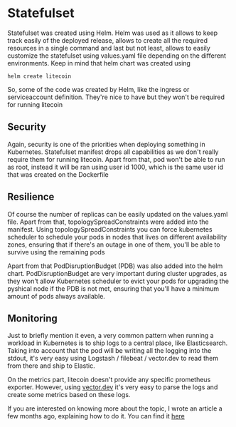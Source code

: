 # Statefulset
Statefulset was created using Helm. Helm was used as it allows to keep track easily of the deployed release, allows to create all the required resources in a single command and last but not least, allows to easily customize the statefulset using values.yaml file depending on the different environments.
Keep in mind that helm chart was created using

    helm create litecoin

So, some of the code was created by Helm, like the ingress or serviceaccount definition. They're nice to have but they won't be required for running litecoin

## Security
Again, security is one of the priorities when deploying something in Kubernetes. Statefulset manifest drops all capabilities as we don't really require them for running litecoin. Apart from that, pod won't be able to run as root, instead it will be ran using user id 1000, which is the same user id that was created on the Dockerfile

## Resilience
Of course the number of replicas can be easily updated on the values.yaml file. Apart from that, topologySpreadConstraints were added into the manifest. Using topologySpreadConstraints you can force kubernetes scheduler to schedule your pods in nodes that lives on different availability zones, ensuring that if there's an outage in one of them, you'll be able to survive using the remaining pods

Apart from that PodDisruptionBudget (PDB) was also added into the helm chart. PodDisruptionBudget are very important during cluster upgrades, as they won't allow Kubernetes scheduler to evict your pods for upgrading the pyshical node if the PDB is not met, ensuring that you'll have a minimum amount of pods always available.

## Monitoring
Just to briefly mention it even, a very common pattern when running a workload in Kubernetes is to ship logs to a central place, like Elasticsearch. Taking into account that the pod will be writing all the logging into the stdout, it's very easy using Logstash / filebeat / vector.dev to read them from there and ship to Elastic.

On the metrics part, litecoin doesn't provide any specific prometheus exporter. However, using [vector.dev](https://vector.dev/) it's very easy to parse the logs and create some metrics based on these logs.

If you are interested on knowing more about the topic, I wrote an article a few months ago, explaining how to do it. You can find it [here](https://medium.com/adidoescode/improving-your-observability-creating-metrics-from-your-logs-9ae8de9299f4)

